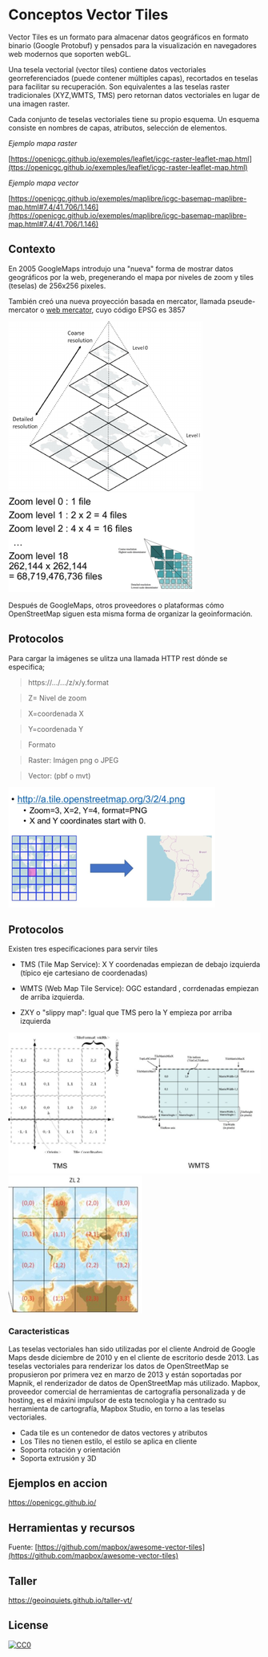 # Conceptos Vector Tiles

Vector Tiles es un formato para almacenar datos geográficos en formato binario (Google Protobuf) y pensados para la visualización en navegadores web modernos que soporten webGL.

Una tesela vectorial (vector tiles) contiene datos vectoriales georreferenciados (puede contener múltiples capas), recortados en teselas para facilitar su recuperación. Son equivalentes a las teselas raster tradicionales (XYZ,WMTS, TMS) pero retornan datos vectoriales en lugar de una imagen raster.

 Cada conjunto de teselas vectoriales tiene su propio esquema. Un esquema consiste en nombres de capas, atributos, selección de elementos.

 *Ejemplo mapa raster*

 [https://openicgc.github.io/exemples/leaflet/icgc-raster-leaflet-map.html](ttps://openicgc.github.io/exemples/leaflet/icgc-raster-leaflet-map.html)


 *Ejemplo mapa vector*

 [https://openicgc.github.io/exemples/maplibre/icgc-basemap-maplibre-map.html#7.4/41.706/1.146](https://openicgc.github.io/exemples/maplibre/icgc-basemap-maplibre-map.html#7.4/41.706/1.146)

## Contexto

 En 2005 GoogleMaps introdujo una "nueva" forma de mostrar datos geográficos por la web, pregenerando el mapa por niveles de zoom y tiles (teselas) de 256x256 pixeles.

También creó una nueva proyección basada en mercator, llamada pseude-mercator o [web mercator](https://en.wikipedia.org/wiki/Web_Mercator_projection), cuyo código EPSG es 3857


![alt text](img/tile_pyramid_1.png "Pirámides")
![alt text](img/zoom.png "Zoom")

 Después de GoogleMaps, otros proveedores o plataformas cómo OpenStreetMap siguen esta misma forma de organizar la geoinformación.

## Protocolos

 Para cargar la imágenes se ulitza una llamada HTTP rest dónde se especifica;
 
> https://.../.../z/x/y.format

> Z= Nivel de zoom

> X=coordenada X

> Y=coordenada Y

> Formato 

>   Raster: Imágen png o JPEG

>   Vector: (pbf o mvt)

![alt text](img/request.png "XyZ")

## Protocolos

Existen tres especificaciones para servir tiles

* TMS (Tile Map Service): X Y coordenadas empiezan de debajo  izquierda (típico eje cartesiano de coordenadas)

* WMTS (Web Map Tile Service): OGC estandard , corrdenadas empiezan de arriba izquierda.

* ZXY o "slippy map": Igual que TMS pero la Y empieza por arriba izquierda

![alt text](img/tms.png "XyZ")
![alt text](img/xyz.png "XyZ")

### Caracteristicas

Las teselas vectoriales han sido utilizadas por el cliente Android de Google Maps desde diciembre de 2010 y en el cliente de escritorio desde 2013. Las teselas vectoriales para renderizar los datos de OpenStreetMap se propusieron por primera vez en marzo de 2013 y están soportadas por Mapnik, el renderizador de datos de OpenStreetMap más utilizado. 
Mapbox, proveedor comercial de herramientas de cartografía personalizada y de hosting, es el máxini impulsor de esta tecnologia y ha centrado su herramienta de cartografía, Mapbox Studio, en torno a las teselas vectoriales.

 * Cada tile es un contenedor de datos vectores y atributos
 * Los Tiles no tienen estilo, el estilo se aplica en cliente
 * Soporta rotación y orientación
 * Soporta extrusión y 3D

## Ejemplos en accion

https://openicgc.github.io/

## Herramientas y recursos

Fuente:
[https://github.com/mapbox/awesome-vector-tiles](https://github.com/mapbox/awesome-vector-tiles)

## Taller

https://geoinquiets.github.io/taller-vt/

## License

[![CC0](http://i.creativecommons.org/p/zero/1.0/88x31.png)](http://creativecommons.org/publicdomain/zero/1.0/)